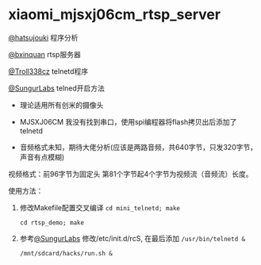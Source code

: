 # xiaomi_mjsxj06cm_rtsp_server
[@hatsujouki](https://github.com/hatsujouki/xiaomi-camera-MJSXJ09CM-hack) 程序分析

[@bxinquan](https://github.com/bxinquan/rtsp_demo) rtsp服务器

[@Troll338cz](https://github.com/Troll338cz/mini_telnetd) telnetd程序

[@SungurLabs](https://github.com/SungurLabs/sungurlabs.github.io/blob/6043366d497943e0a246a6a420ba8fb2adfcef31/_posts/2021-07-14-Xiaomi-Smart-Camera---Recovering-Firmware-and-Backdooring.md) telned开启方法

- 理论适用所有创米的摄像头

- MJSXJ06CM 我没有找到串口，使用spi编程器将flash拷贝出后添加了telnetd

- 音频格式未知，期待大佬分析(应该是两路音频，共640字节，只发320字节，声音有点模糊)

视频格式：前96字节为固定头 第81个字节起4个字节为视频流（音频流）长度。

使用方法：

1. 修改Makefile配置交叉编译
	`cd mini_telnetd; make`

	`cd rtsp_demo; make`
2. 参考[@SungurLabs](https://github.com/SungurLabs/sungurlabs.github.io/blob/6043366d497943e0a246a6a420ba8fb2adfcef31/_posts/2021-07-14-Xiaomi-Smart-Camera---Recovering-Firmware-and-Backdooring.md) 修改/etc/init.d/rcS, 在最后添加
	`/usr/bin/telnetd &`

	`/mnt/sdcard/hacks/run.sh &`
